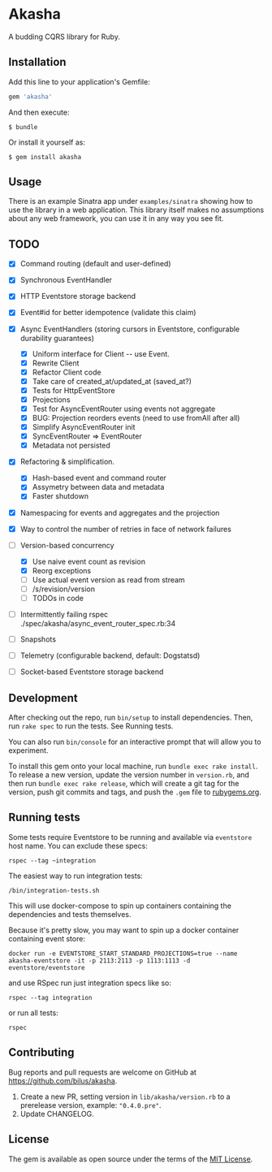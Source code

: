 # Akasha

A budding CQRS library for Ruby.

## Installation

Add this line to your application's Gemfile:

```ruby
gem 'akasha'
```

And then execute:

    $ bundle

Or install it yourself as:

    $ gem install akasha

## Usage

There is an example Sinatra app under `examples/sinatra` showing how to use the library in a web application.
This library itself makes no assumptions about any web framework, you can use it in any way you see fit.

## TODO

- [x] Command routing (default and user-defined)
- [x] Synchronous EventHandler
- [x] HTTP Eventstore storage backend
- [x] Event#id for better idempotence (validate this claim)
- [x] Async EventHandlers (storing cursors in Eventstore, configurable durability guarantees)
  - [x] Uniform interface for Client -- use Event.
  - [x] Rewrite Client
  - [x] Refactor Client code
  - [x] Take care of created_at/updated_at (saved_at?)
  - [x] Tests for HttpEventStore
  - [x] Projections
  - [x] Test for AsyncEventRouter using events not aggregate
  - [x] BUG: Projection reorders events (need to use fromAll after all)
  - [x] Simplify AsyncEventRouter init
  - [x] SyncEventRouter => EventRouter
  - [x] Metadata not persisted
- [x] Refactoring & simplification.
  - [x] Hash-based event and command router
  - [x] Assymetry between data and metadata
  - [x] Faster shutdown
- [x] Namespacing for events and aggregates and the projection
- [x] Way to control the number of retries in face of network failures
- [ ] Version-based concurrency
  - [x] Use naive event count as revision
  - [x] Reorg exceptions
  - [ ] Use actual event version as read from stream
  - [ ] /s/revision/version
  - [ ] TODOs in code
- [ ] Intermittently failing rspec ./spec/akasha/async_event_router_spec.rb:34
- [ ] Snapshots
- [ ] Telemetry (configurable backend, default: Dogstatsd)
- [ ] Socket-based Eventstore storage backend


## Development

After checking out the repo, run `bin/setup` to install dependencies. Then, run `rake spec` to run the tests. See Running tests.

You can also run `bin/console` for an interactive prompt that will allow you to experiment.

To install this gem onto your local machine, run `bundle exec rake install`. To release a new version, update the version number in `version.rb`, and then run `bundle exec rake release`, which will create a git tag for the version, push git commits and tags, and push the `.gem` file to [rubygems.org](https://rubygems.org).


## Running tests

Some tests require Eventstore to be running and available via `eventstore` host name. You can exclude these specs:

```
rspec --tag ~integration
```

The easiest way to run integration tests:

```
/bin/integration-tests.sh
```

This will use docker-compose to spin up containers containing the dependencies and tests themselves.

Because it's pretty slow, you may want to spin up a docker container containing event store:

```
docker run -e EVENTSTORE_START_STANDARD_PROJECTIONS=true --name akasha-eventstore -it -p 2113:2113 -p 1113:1113 -d eventstore/eventstore
```

and use RSpec run just integration specs like so:

```
rspec --tag integration
```

or run all tests:

```
rspec
```

## Contributing

Bug reports and pull requests are welcome on GitHub at https://github.com/bilus/akasha.

1. Create a new PR, setting version in `lib/akasha/version.rb` to a prerelease version,
   example: `"0.4.0.pre"`.
1. Update CHANGELOG.

## License

The gem is available as open source under the terms of the [MIT License](https://opensource.org/licenses/MIT).
